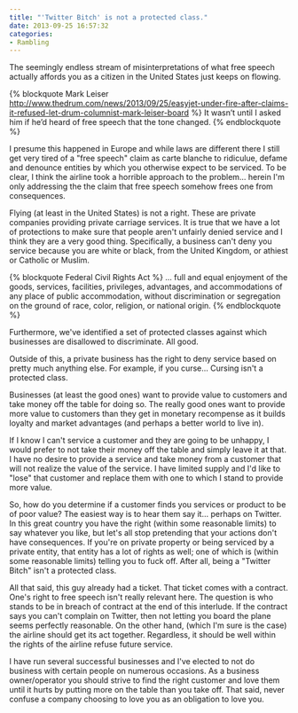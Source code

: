 ```yaml
---
title: "'Twitter Bitch' is not a protected class."
date: 2013-09-25 16:57:32
categories:
- Rambling
---
```


The seemingly endless stream of misinterpretations of what free speech actually affords you as a citizen in the United States just keeps on flowing.

{% blockquote Mark Leiser http://www.thedrum.com/news/2013/09/25/easyjet-under-fire-after-claims-it-refused-let-drum-columnist-mark-leiser-board %}
It wasn’t until I asked him if he’d heard of free speech that the tone changed.
{% endblockquote %}

I presume this happened in Europe and while laws are different there I still get very tired of a "free speech" claim as carte blanche to ridiculue, defame and denounce entities by which you otherwise expect to be serviced.  To be clear, I think the airline took a horrible approach to the problem... herein I'm only addressing the the claim that free speech somehow frees one from consequences.

Flying (at least in the United States) is not a right.  These are private companies providing private carriage services.  It is true that we have a lot of protections to make sure that people aren't unfairly denied service and I think they are a very good thing.  Specifically, a business can't deny you service because you are white or black, from the United Kingdom, or athiest or Catholic or Muslim.

{% blockquote Federal Civil Rights Act %}
... full and equal enjoyment of the goods, services, facilities, privileges, advantages, and accommodations of any place of public accommodation, without discrimination or segregation on the ground of race, color, religion, or national origin.
{% endblockquote %}

Furthermore, we've identified a set of protected classes against which businesses are disallowed to discriminate. All good.

Outside of this, a private business has the right to deny service based on pretty much anything else.  For example, if you curse... Cursing isn't a protected class.

Businesses (at least the good ones) want to provide value to customers and take money off the table for doing so.  The really good ones want to provide more value to customers than they get in monetary recompense as it builds loyalty and market advantages (and perhaps a better world to live in).

If I know I can't service a customer and they are going to be unhappy, I would prefer to not take their money off the table and simply leave it at that.  I have no desire to provide a service and take money from a customer that will not realize the value of the service.  I have limited supply and I'd like to "lose" that customer and replace them with one to which I stand to provide more value.  

So, how do you determine if a customer finds you services or product to be of poor value?  The easiest way is to hear them say it... perhaps on Twitter. In this great country you have the right (within some reasonable limits) to say whatever you like, but let's all stop pretending that your actions don't have consequences.  If you're on private property or being serviced by a private entity, that entity has a lot of rights as well; one of which is (within some reasonable limits) telling you to fuck off.  After all, being a "Twitter Bitch" isn't a protected class.

All that said, this guy already had a ticket. That ticket comes with a contract. One's right to free speech isn't really relevant here. The question is who stands to be in breach of contract at the end of this interlude.  If the contract says you can't complain on Twitter, then not letting you board the plane seems perfectly reasonable.  On the other hand, (which I'm sure is the case) the airline should get its act together.  Regardless, it should be well within the rights of the airline refuse future service.

I have run several successful businesses and I've elected to not do business with certain people on numerous occasions. As a business owner/operator you should strive to find the right customer and love them until it hurts by putting more on the table than you take off.  That said, never confuse a company choosing to love you as an obligation to love you.
